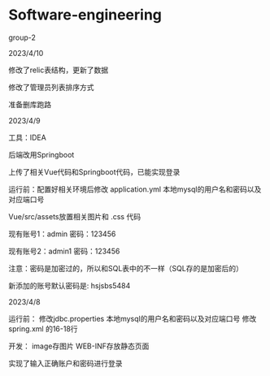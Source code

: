 # Software-engineering
group-2

2023/4/10

修改了relic表结构，更新了数据

修改了管理员列表排序方式

准备删库跑路

2023/4/9

工具：IDEA

后端改用Springboot

上传了相关Vue代码和Springboot代码，已能实现登录

运行前：配置好相关环境后修改 application.yml 本地mysql的用户名和密码以及对应端口号

Vue/src/assets放置相关图片和 .css 代码

现有账号1：admin  密码：123456

现有账号2：admin1  密码：123456

注意：密码是加密过的，所以和SQL表中的不一样（SQL存的是加密后的）

新添加的账号默认密码是: hsjsbs5484

2023/4/8

运行前：
修改jdbc.properties 本地mysql的用户名和密码以及对应端口号
修改spring.xml 的16-18行

开发：
image存图片
WEB-INF存放静态页面

实现了输入正确账户和密码进行登录
